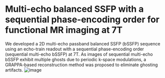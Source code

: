 # Multi-echo balanced SSFP with a sequential phase-encoding order for functional MR imaging at 7T
We developed a 2D multi-echo passband balanced SSFP (bSSFP) sequence using an echo-train readout with a sequential phase-encoding order (sequential multi-echo bSSFP) at 7T. As images of sequential multi-echo bSSFP exhibit multiple ghosts due to periodic k-space modulations, a GRAPPA-based reconstruction method was proposed to eliminate ghosting artifacts.
![image](https://user-images.githubusercontent.com/72006682/172544033-8d79de8e-a3d0-4181-8a94-8b76b8e81852.png)
